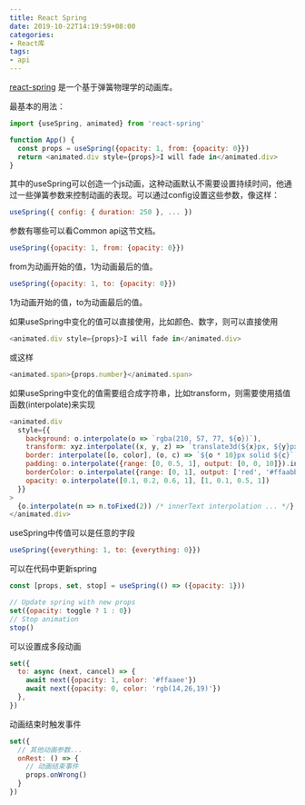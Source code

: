 ```yaml
---
title: React Spring
date: 2019-10-22T14:19:59+08:00
categories:
- React库
tags:
- api
---
```


[react-spring](https://www.react-spring.io) 是一个基于弹簧物理学的动画库。

最基本的用法：

```js
import {useSpring, animated} from 'react-spring'

function App() {
  const props = useSpring({opacity: 1, from: {opacity: 0}})
  return <animated.div style={props}>I will fade in</animated.div>
}
```

其中的useSpring可以创造一个js动画，这种动画默认不需要设置持续时间，他通过一些弹簧参数来控制动画的表现。可以通过config设置这些参数，像这样：

```js
useSpring({ config: { duration: 250 }, ... })
```

参数有哪些可以看Common api这节文档。

```js
useSpring({opacity: 1, from: {opacity: 0}})
```

from为动画开始的值，1为动画最后的值。


```js
useSpring({opacity: 1, to: {opacity: 0}})
```

1为动画开始的值，to为动画最后的值。

如果useSpring中变化的值可以直接使用，比如颜色、数字，则可以直接使用
```js
<animated.div style={props}>I will fade in</animated.div>
```
或这样
```js
<animated.span>{props.number}</animated.span>
```

如果useSpring中变化的值需要组合成字符串，比如transform，则需要使用插值函数(interpolate)来实现
```js
<animated.div
  style={{
    background: o.interpolate(o => `rgba(210, 57, 77, ${o})`),
    transform: xyz.interpolate((x, y, z) => `translate3d(${x}px, ${y}px, ${z}px)`),
    border: interpolate([o, color], (o, c) => `${o * 10}px solid ${c}`),
    padding: o.interpolate({range: [0, 0.5, 1], output: [0, 0, 10]}).interpolate(o => `${o}%`),
    borderColor: o.interpolate({range: [0, 1], output: ['red', '#ffaabb']}),
    opacity: o.interpolate([0.1, 0.2, 0.6, 1], [1, 0.1, 0.5, 1])
  }}
>
  {o.interpolate(n => n.toFixed(2)) /* innerText interpolation ... */}
</animated.div>
```

useSpring中传值可以是任意的字段
```js
useSpring({everything: 1, to: {everything: 0}})
```

可以在代码中更新spring

```js
const [props, set, stop] = useSpring(() => ({opacity: 1}))

// Update spring with new props
set({opacity: toggle ? 1 : 0})
// Stop animation
stop()
```

可以设置成多段动画

```js
set({
  to: async (next, cancel) => {
    await next({opacity: 1, color: '#ffaaee'})
    await next({opacity: 0, color: 'rgb(14,26,19)'})
  },
})
```

动画结束时触发事件

```js
set({
  // 其他动画参数...
  onRest: () => {
    // 动画结束事件
    props.onWrong()
  }
})
```